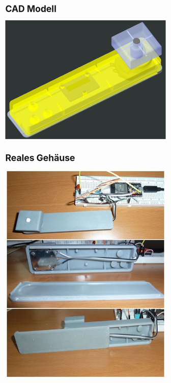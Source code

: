 # CAD Modell
![CAD-Winkelgeber-Gehäuse](Winkelgeber-Gehaeuse.png)
# Reales Gehäuse
![Real-Winkelgeber-Gehäuse](../Pictures/03_Winkelgeber1.jpg)
